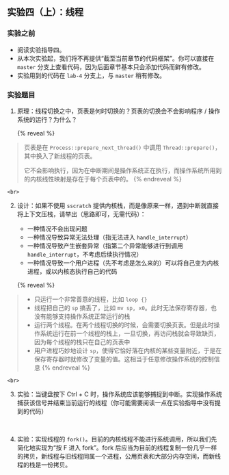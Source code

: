 ## 实验四（上）：线程

### 实验之前

- 阅读实验指导四。
- 从本次实验起，我们将不再提供“截至当前章节的代码框架”。你可以直接在 `master` 分支上查看代码，因为后面章节基本只会添加代码而鲜有修改。
- 实验用到的代码在 `lab-4` 分支上，与 `master` 稍有修改。

### 实验题目

1.  原理：线程切换之中，页表是何时切换的？页表的切换会不会影响程序 / 操作系统的运行？为什么？

    {% reveal %}
> 页表是在 `Process::prepare_next_thread()` 中调用 `Thread::prepare()`，其中换入了新线程的页表。
>
> 它不会影响执行，因为在中断期间是操作系统正在执行，而操作系统所用到的内核线性映射是存在于每个页表中的。
    {% endreveal %}

    <br>
2.  设计：如果不使用 `sscratch` 提供内核栈，而是像原来一样，遇到中断就直接将上下文压栈，请举出（思路即可，无需代码）：
    - 一种情况不会出现问题
    - 一种情况导致异常无法处理（指无法进入 `handle_interrupt`）
    - 一种情况导致产生嵌套异常（指第二个异常能够进行到调用 `handle_interrupt`，不考虑后续执行情况）
    - 一种情况导致一个用户进程（先不考虑是怎么来的）可以将自己变为内核进程，或以内核态执行自己的代码

    {% reveal %}
> - 只运行一个非常善意的线程，比如 `loop {}`
> - 线程把自己的 `sp` 搞丢了，比如 `mv sp, x0`。此时无法保存寄存器，也没有能够支持操作系统正常运行的栈
> - 运行两个线程。在两个线程切换的时候，会需要切换页表。但是此时操作系统运行在前一个线程的栈上，一旦切换，再访问栈就会导致缺页，因为每个线程的栈只在自己的页表中
> - 用户进程巧妙地设计 `sp`，使得它恰好落在内核的某些变量附近，于是在保存寄存器时就修改了变量的值。这相当于任意修改操作系统的控制信息
    {% endreveal %}

    <br>
3.  实验：当键盘按下 Ctrl + C 时，操作系统应该能够捕捉到中断。实现操作系统捕获该信号并结束当前运行的线程（你可能需要阅读一点在实验指导中没有提到的代码）

    <br>
4.  实验：实现线程的 `fork()`。目前的内核线程不能进行系统调用，所以我们先简化地实现为“按 F 进入 fork”。fork 后应当为目前的线程复制一份几乎一样的拷贝，新线程与旧线程同属一个进程，公用页表和大部分内存空间，而新线程的栈是一份拷贝。
